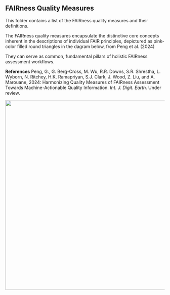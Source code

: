 
**FAIRness Quality Measures**
-------------------------------

This folder contains a list of the FAIRness quality measures and their definitions.

The FAIRness quality measures encapsulate the distinctive core concepts inherent in the descriptions of individual FAIR principles, depictured as pink-color filled round triangles in the dagram below, from Peng et al. (2024) 

They can serve as common, fundamental pillars of holistic FAIRness assessment workflows.

**References**
Peng, G., G. Berg-Cross, M. Wu, R.R. Downs, S.R. Shrestha, L. Wyborn, N. Ritchey, H.K. Ramapriyan, S.J. Clark, J. Wood, Z. Liu, and A. Marouane, 2024: Harmonizing Quality Measures of FAIRness Assessment Towards Machine-Actionable Quality Information. *Int. J. Digit. Earth*. Under review.

<img src="https://github.com/gepeng86/FAIR-QualityMeasures/blob/main/_images/Peng_etal_2024-IJED-Figure3.jpg" width="600" />


